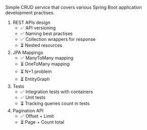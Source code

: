Simple CRUD service that covers various Spring Boot application development practises.

1. REST APIs design
   - ✅ API versioning
   - ✅ Naming best practises
   - ✅ Collection wrappers for response
   - ⏳ Nested resources
2. JPA Mappings
   - ✅ ManyToMany mapping
   - ⏳ OneToMany mapping
   - ⏳ N+1 problem
   - ⏳ EntityGraph
3. Tests
   - ✅ Integration tests with containers
   - ✅ Unit tests
   - ⏳ Tracking queries count in tests
4. Pagination API
   - ✅ Offset + Limit
   - ⏳ Page + Count total

